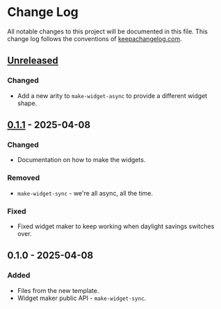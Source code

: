 # Change Log
All notable changes to this project will be documented in this file. This change log follows the conventions of [keepachangelog.com](http://keepachangelog.com/).

## [Unreleased]
### Changed
- Add a new arity to `make-widget-async` to provide a different widget shape.

## [0.1.1] - 2025-04-08
### Changed
- Documentation on how to make the widgets.

### Removed
- `make-widget-sync` - we're all async, all the time.

### Fixed
- Fixed widget maker to keep working when daylight savings switches over.

## 0.1.0 - 2025-04-08
### Added
- Files from the new template.
- Widget maker public API - `make-widget-sync`.

[Unreleased]: https://github.com/lj-epub/lj-epub.convert/compare/0.1.1...HEAD
[0.1.1]: https://github.com/lj-epub/lj-epub.convert/compare/0.1.0...0.1.1
